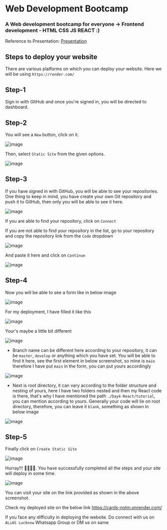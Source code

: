 # Web Development Bootcamp
### A Web development bootcamp for everyone -> Frontend development - HTML CSS JS REACT :)  

Reference to Presentation: 
[Presentation](https://docs.google.com/presentation/d/1KMZOL3dsK-MJj3DqM4JqatdjNHWXBNjadH1EFYy7SHQ/edit#slide=id.g15c893fb53a_2_2) 


## Steps to deploy your website
There are various platforms on which you can deploy your website. Here we will be using `https://render.com/`

## **Step-1**
Sign in with GitHub and once you're signed in, you will be directed to dashboard.

## **Step-2**
You will see a `New` button, click on it.

![image](https://user-images.githubusercontent.com/78433013/219071357-00323def-cd5e-404a-871a-2bb714d1de47.png)

Then, select `Static Site` from the given options.

![image](https://user-images.githubusercontent.com/78433013/219071536-4f0fe3ff-4cab-4a7b-93d0-9531670a4770.png)

## **Step-3**
If you have signed in with GitHub, you will be able to see your repositories.
One thing to keep in mind, you have create your own Git repository and push it to GitHub, then only you will be able to see it here.

![image](https://user-images.githubusercontent.com/78433013/219072367-9125d95e-1415-4193-bc73-5fe42ee1c166.png)

If you are able to find your repository, click on `Connect`

If you are not able to find your repository in the list, go to your repository and copy the repository link from the `Code` dropdown

![image](https://user-images.githubusercontent.com/78433013/219072960-641a9f38-faf3-420e-bbc2-fc90c2a3e79c.png)

And paste it here and click on `Continue`

![image](https://user-images.githubusercontent.com/78433013/219073137-eafd42ce-16c1-40f2-af91-8b7eff32f69b.png)

## **Step-4**
Now you will be able to see a form like in below image

![image](https://user-images.githubusercontent.com/78433013/219074255-5121de62-4a22-40da-957b-93de10cb0f3b.png)

For my deployment, I have filled it like this

![image](https://user-images.githubusercontent.com/78433013/219075239-f932bfb3-8fbf-4fb4-ad66-35d82f1b0a71.png)

Your's maybe a little bit different

![image](https://user-images.githubusercontent.com/78433013/219075576-3812602f-d81e-4c10-b154-72d38dc3ae53.png)

- Branch name can be different here according to your repository, it can be `master`, `develop` or anything which you have set. You will be able to find it here, see the first element in below screenshot, so mine is `main` therefore I have put `main` in the form, you can put yours accordingly

![image](https://user-images.githubusercontent.com/78433013/219076380-6051c6e3-36d1-4c02-a114-bb8583ca7ea4.png)

- Next is root directory, it can vary according to the folder structure and nesting of yours, here I have two folders nested and then my React code is there, that's why I have mentioned the path `./Day4-React/tutorial`, you can mention according to yours. Generally your code will lie on root directory, therefore, you can leave it `blank`, something as shown in below image

![image](https://user-images.githubusercontent.com/78433013/219077424-32b85f4d-300d-4312-aaea-977831d859da.png)

## **Step-5**
Finally click on `Create Static Site`

![image](https://user-images.githubusercontent.com/78433013/219077677-104ad322-dc11-4c80-8893-ba817178bf1d.png)

Hurray!!! 🎉🥳🎉🥳. You have successfully completed all the steps and your site will deploy in some time.

![image](https://user-images.githubusercontent.com/78433013/219079771-4f7c9de5-06bd-4035-a68d-a4004022265b.png)

You can visit your site on the link provided as shown in the above screenshot.

Check my deployed site on the below link
https://cards-notm.onrender.com/

If you face any difficulty in deploying the website. Do connect with us on `ALiAS Lucknow` Whatsapp Group or DM us on same

